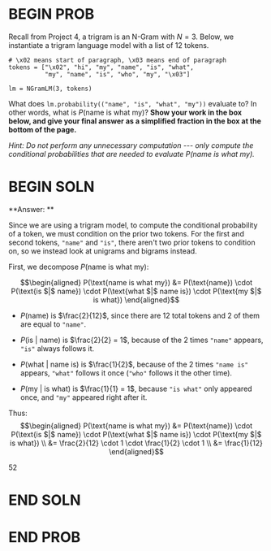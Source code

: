 # BEGIN PROB

Recall from Project 4, a trigram is an N-Gram with $N=3$. Below, we
instantiate a trigram language model with a list of 12 tokens.

    # \x02 means start of paragraph, \x03 means end of paragraph
    tokens = ["\x02", "hi", "my", "name", "is", "what", 
              "my", "name", "is", "who", "my", "\x03"]

    lm = NGramLM(3, tokens)

What does `lm.probability(("name", "is", "what", "my"))` evaluate to? In
other words, what is $P(\text{name is what my})$? **Show your work in
the box below, and give your final answer as a simplified fraction in
the box at the bottom of the page.**

*Hint: Do not perform any unnecessary computation --- only compute the
conditional probabilities that are needed to evaluate
$P(\text{name is what my})$.*

# BEGIN SOLN

**Answer: **

Since we are using a trigram model, to compute the conditional
probability of a token, we must condition on the prior two tokens. For
the first and second tokens, `"name"` and `"is"`, there aren't two prior
tokens to condition on, so we instead look at unigrams and bigrams
instead.

First, we decompose $P(\text{name is what my})$:

$$\begin{aligned}
P(\text{name is what my}) &= P(\text{name}) \cdot P(\text{is $|$ name}) \cdot P(\text{what $|$ name is}) \cdot P(\text{my $|$ is what}) \end{aligned}$$

-   $P(\text{name})$ is $\frac{2}{12}$, since there are 12 total tokens
    and 2 of them are equal to `"name"`.

-   $P(\text{is $|$ name})$ is $\frac{2}{2} = 1$, because of the 2 times
    `"name"` appears, `"is"` always follows it.

-   $P(\text{what $|$ name is})$ is $\frac{1}{2}$, because of the 2
    times `"name is"` appears, `"what"` follows it once (`"who"` follows
    it the other time).

-   $P(\text{my $|$ is what})$ is $\frac{1}{1} = 1$, because `"is what"`
    only appeared once, and `"my"` appeared right after it.

Thus: $$\begin{aligned}
P(\text{name is what my}) &= P(\text{name}) \cdot P(\text{is $|$ name}) \cdot P(\text{what $|$ name is}) \cdot P(\text{my $|$ is what}) \\ &= \frac{2}{12} \cdot 1 \cdot \frac{1}{2} \cdot 1 \\ &= \frac{1}{12}  \end{aligned}$$

<average>52</average>

# END SOLN

# END PROB